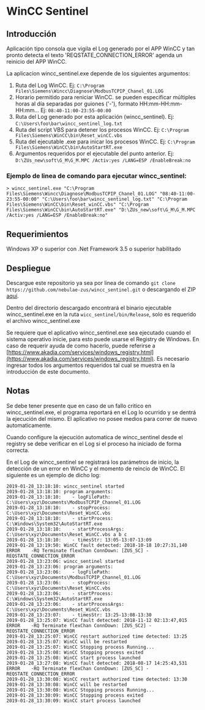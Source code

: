 # WinCC Sentinel

## Introducción

Aplicación tipo consola que vigila el Log generado por el APP WinCC y tan pronto detecta el texto 'REQSTATE_CONNECTION_ERROR' agenda un reinicio del APP WinCC.  

La aplicacion wincc_sentinel.exe depende de los siguientes argumentos:  
1. Ruta del Log WinCC.  Ej: ```C:\Program Files\Siemens\Wincc\Diagnose\ModbusTCPIP_Chanel_01.LOG```    
2. Horario permitido para reniciar WinCC. se pueden especificar múltiples horas al día separadas por guiones ('-'), formato HH:mm-HH:mm-HH:mm... Ej: ```08:40-11:00-23:55-00:00```    
3. Ruta del Log generado por esta aplicación (wincc_sentinel). Ej: ```C:\Users\foo\bar\wincc_sentinel_log.txt```  
4. Ruta del script VBS para detener los procesos WinCC.  Ej: ```C:\Program Files\Siemens\WinCC\bin\Reset_winCC.vbs```  
5. Ruta del ejecutable .exe para inicar los procesos WinCC.  Ej: ```C:\Program Files\Siemens\WinCC\bin\AutoStartRT.exe```  
6. Argumentos requeridos por el ejecutable del punto anterior.  Ej: ```D:\ZUs_new\soft\G_M\G_M.MPC /Activ:yes /LANG=ESP /EnableBreak:no```  
  
### Ejemplo de linea de comando para ejecutar wincc_sentinel:
```
> wincc_sentinel.exe "C:\Program Files\Siemens\Wincc\Diagnose\ModbusTCPIP_Chanel_01.LOG" "08:40-11:00-23:55-00:00" "C:\Users\foo\bar\wincc_sentinel_log.txt" "C:\Program Files\Siemens\WinCC\bin\Reset_winCC.vbs" "C:\Program Files\Siemens\WinCC\bin\AutoStartRT.exe" "D:\ZUs_new\soft\G_M\G_M.MPC /Activ:yes /LANG=ESP /EnableBreak:no"  
```

## Requerimientos

Windows XP o superior con .Net Framework 3.5 o superior habilitado

## Despliegue

Descargue este repositorio ya sea por linea de comando ```git clone https://github.com/nebulae-zus/wincc_sentinel.git``` o descargando el ZIP  [aquí](https://github.com/nebulae-zus/wincc_sentinel/archive/master.zip).  

Dentro del directorio descargado encontrará el binario ejecutable wincc_sentinel.exe en la ruta ```wicc_sentinel/bin/Release```, solo es requerido el archivo wincc_sentinel.exe  

Se requiere que el aplicativo wincc_sentinel.exe sea ejecutado cuando el sistema operativo inicie, para esto puede usarse el Registry de Windows.  En caso de requerir ayuda de como hacerlo, puede referirse a [https://www.akadia.com/services/windows_registry.html](https://www.akadia.com/services/windows_registry.html).  Es necesario ingresar todos los argumentos requeridos tal cual se muestra en la introducción de este documento.

## Notas

Se debe tener presente que en caso de un fallo critico en wincc_sentinel.exe, el programa reportará en el Log lo ocurrido y se dentrá la ejecución del mismo.  El aplicativo no posee medios para correr de nuevo automaticamente.  

Cuando configure la ejecución automatica de wincc_sentinel desde el registry se debe verificar en el Log si el proceso ha iniciado de forma correcta.  

En el Log de wincc_sentinel se registrará los parámetros de inicio, la detección de un error en WinCC y el momento de reincio de WinCC.  El siguiente es un ejemplo de dicho log:

```
2019-01-28_13:18:10: wincc_sentinel started
2019-01-28_13:18:10: program arguments:
2019-01-28_13:18:10:    - logFilePath: C:\Users\xyz\Documents\ModbusTCPIP_Channel_01.LOG
2019-01-28_13:18:10:    - stopProcess: C:\Users\xyz\Documents\Reset_WinCC.vbs
2019-01-28_13:18:10:    - startProcess: C:\Windows\System32\AutoStartRT.exe
2019-01-28_13:18:10:    - startProcessArgs:  C:\Users\xyz\Documents\Reset_WinCC.vbs a b c
2019-01-28_13:18:10:    - timesStr: 13:05-13:07-13:09
2019-01-28_13:19:50: WinCC fault detected: 2018-10-18 10:27:31,140 ERROR    -RQ Terminate flexChan ConnDown: [ZUS_SC] - REQSTATE_CONNECTION_ERROR
2019-01-28_13:23:06: wincc_sentinel started
2019-01-28_13:23:06: program arguments:
2019-01-28_13:23:06:    - logFilePath: C:\Users\xyz\Documents\ModbusTCPIP_Channel_01.LOG
2019-01-28_13:23:06:    - stopProcess: C:\Users\xyz\Documents\Reset_WinCC.vbs
2019-01-28_13:23:06:    - startProcess: C:\Windows\System32\AutoStartRT.exe
2019-01-28_13:23:06:    - startProcessArgs:  C:\Users\xyz\Documents\Reset_WinCC.vbs
2019-01-28_13:23:07:    - timesStr: 13:25-13:08-13:30
2019-01-28_13:25:07: WinCC fault detected: 2018-11-12 02:13:47,015 ERROR    -RQ Terminate flexChan ConnDown: [ZUS_SC2] - REQSTATE_CONNECTION_ERROR
2019-01-28_13:25:07: WinCC restart authorized time detected: 13:25
2019-01-28_13:25:07: WinCC will be restarted
2019-01-28_13:25:07: WinCC Stopping process Running...
2019-01-28_13:25:08: WinCC Stopping process exited
2019-01-28_13:25:08: WinCC start process launched
2019-01-28_13:27:08: WinCC fault detected: 2018-08-17 14:25:43,531 ERROR    -RQ Terminate flexChan ConnDown: [ZUS_SC] - REQSTATE_CONNECTION_ERROR
2019-01-28_13:30:08: WinCC restart authorized time detected: 13:30
2019-01-28_13:30:08: WinCC will be restarted
2019-01-28_13:30:08: WinCC Stopping process Running...
2019-01-28_13:30:09: WinCC Stopping process exited
2019-01-28_13:30:09: WinCC start process launched
```